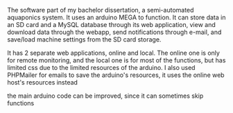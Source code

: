 The software part of my bachelor dissertation, a semi-automated aquaponics system. It uses an arduino MEGA to function. It can store data in an SD card and a MySQL database through its web application, view and download data through the webapp, send notifications through e-mail, and save/load machine settings from the SD card storage.

It has 2 separate web applications, online and local. The online one is only for remote monitoring, and the local one is for most of the functions, but has limited css due to the limited resources of the arduino. I also used PHPMailer for emails to save the arduino's resources, it uses the online web host's resources instead

the main arduino code can be improved, since it can sometimes skip functions

